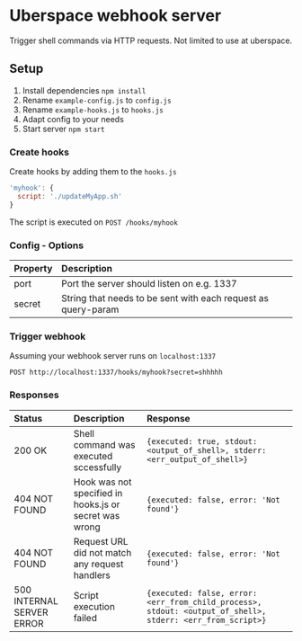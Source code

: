 # Uberspace webhook server
Trigger shell commands via HTTP requests. Not limited to use at uberspace.

## Setup

1. Install dependencies ``npm install``
2. Rename ``example-config.js`` to ``config.js``
3. Rename ``example-hooks.js`` to ``hooks.js``
4. Adapt config to your needs
5. Start server ``npm start``

### Create hooks
Create hooks by adding them to the ``hooks.js``

```javascript
'myhook': {
  script: './updateMyApp.sh'
}
```
The script is executed on ``POST /hooks/myhook``


### Config - Options

|Property|Description|
| :------ | :--------- |
|port|Port the server should listen on e.g. 1337|
|secret|String that needs to be sent with each request as query-param|

### Trigger webhook
Assuming your webhook server runs on ``localhost:1337``

``POST http://localhost:1337/hooks/myhook?secret=shhhhh``

### Responses

|Status|Description|Response|
| :------ | :--------- | :------ |
|200 OK|Shell command was executed sccessfully| ``{executed: true, stdout: <output_of_shell>, stderr: <err_output_of_shell>}``|
|404 NOT FOUND| Hook was not specified in hooks.js or secret was wrong|``{executed: false, error: 'Not found'}``|
|404 NOT FOUND| Request URL did not match any request handlers|``{executed: false, error: 'Not found'}``|
|500 INTERNAL SERVER ERROR| Script execution failed|``{executed: false, error: <err_from_child_process>, stdout: <output_of_shell>, stderr: <err_from_script>}``|
